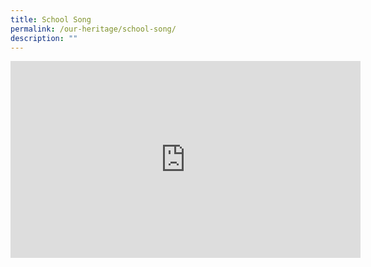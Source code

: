 ```yaml
---
title: School Song
permalink: /our-heritage/school-song/
description: ""
---
```

<iframe width="560" height="315" src="https://www.youtube.com/embed/MbOKzDeJhZg" title="YouTube video player" frameborder="0" allow="accelerometer; autoplay; clipboard-write; encrypted-media; gyroscope; picture-in-picture" allowfullscreen></iframe>